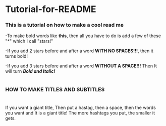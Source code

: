 # Tutorial-for-README
### This is a tutorial on how to make a cool read me
-To make bold words like **this**, then all you have to do is add a few of these "*" which I call "stars!"

-If you add 2 stars before and after a word **WITH NO SPACES!!!**, then it turns bold!

-If you add 3 stars before and after a word **WITHOUT A SPACE!!!** Then It will turn ***Bold and Italic!***

#

### HOW TO MAKE TITLES AND SUBTITLES

#

If you want a giant title, Then put a hastag, then a space, then the words you want and It is a giant title! The more hashtags you put, the smaller it gets.
